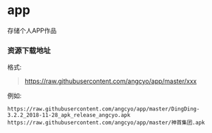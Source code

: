 # app
存储个人APP作品

### 资源下载地址
格式:
>https://raw.githubusercontent.com/angcyo/app/master/xxx

例如:
```
https://raw.githubusercontent.com/angcyo/app/master/DingDing-3.2.2_2018-11-28_apk_release_angcyo.apk
https://raw.githubusercontent.com/angcyo/app/master/神首集团.apk
```

[](https://raw.githubusercontent.com/angcyo/app/master/DingDing-3.2.2_2018-11-28_apk_release_angcyo.apk)

[](https://raw.githubusercontent.com/angcyo/app/master/神首集团.apk)
